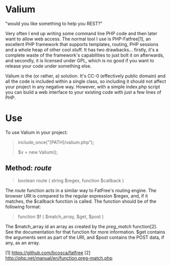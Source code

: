 Valium
======

"would you like something to help you REST?"

Very often I end up writing some command line PHP code and then later want
to allow web access. The normal tool I use is PHP-Fatfree[1], an excellent
PHP framework that supports templates, routing, PHP sessions and a whole
heap of other cool stuff. It has two drawbacks... firstly, it's a complete
waste of the framework's capabilities to just bolt it on afterwards, and
secondly, it is licensed under GPL, which is no good if you want to release
your code under something else.

Valium is the (or rather, a) solution. It's CC-0 (effectively public domain)
and all the code is included within a single class, so including it should
not affect your project in any negative way. However, with a simple
index.php script you can build a web interface to your existing code with
just a few lines of PHP.

Use
===

To use Valium in your project:

> include_once("[PATH]/valium.php");
>
> $v = new Valium();


Method: *route*
---------------

> boolean route ( string $regex, function $callback )

The *route* function acts in a similar way to FatFree's routing engine. The
browser URI is compared to the regular expression $regex, and, if it matches,
the $callback function is called. The function should be of the following
format:

> function $f ( $match_array, $get, $post )

The $match_array id an array as created by the *preg_match* function[2]. See
the documentation for that function for more information. $get contains the
arguments sent as part of the URI, and $post contains the POST data, if any,
as an array.

[1] https://github.com/bcosca/fatfree
[2] http://php.net/manual/en/function.preg-match.php
